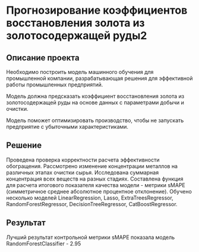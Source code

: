 # Прогнозирование коэффициентов восстановления золота из золотосодержащей руды2

## Описание проекта

Необходимо построить модель машинного обучения для промышленной компании, разрабатывающая решения для эффективной работы промышленных предприятий. 

Модель должна предсказать коэффициент восстановления золота из золотосодержащей руды на основе данных с параметрами добычи и очистки. 

Модель поможет оптимизировать производство, чтобы не запускать предприятие с убыточными характеристиками.

## Решение

Проведена проверка корректности расчета эффективности обогращения. Рассмотрено изменение концентрации металлов на различных этапах очистки сырья. Исследована суммарная концентрация всех веществ на разных стадиях. Составлена функция для расчета итогового показателя качества модели - метрики sMAPE (симметричное среднее абсолютное процентное отклонение). Обучено несколько моделей LinearRegression, Lasso, ExtraTreesRegressor, RandomForestRegressor, DecisionTreeRegressor, CatBoostRegressor.

## Результат

Лучший результат контрольной метрики sMAPE показала модель RandomForestClassifier - 2.95
